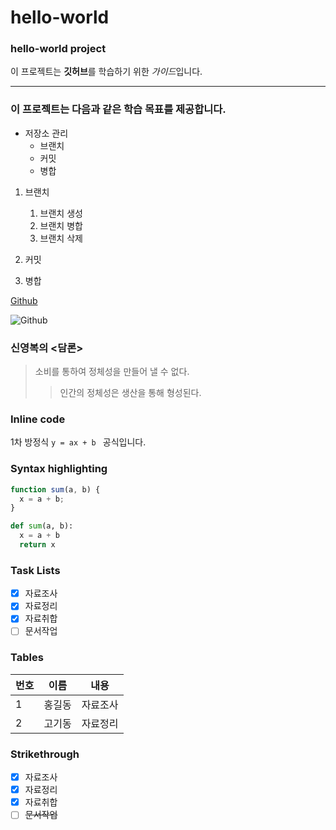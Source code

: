 # hello-world
### hello-world project

이 프로젝트는 **깃허브**를 학습하기 위한 *가이드*입니다.

---

### 이 프로젝트는 다음과 같은 학습 목표를 제공합니다.
* 저장소 관리
  * 브랜치
  * 커밋
  * 병합

1. 브랜치
   1. 브랜치 생성
   1. 브랜치 병합
   1. 브랜치 삭제
  
1. 커밋
1. 병합

[Github](https://github.com)

![Github](https://github.com/images/logo.jpg)


### 신영복의 <담론>
> 소비를 통하여 정체성을 만들어 낼 수 없다.
>> 인간의 정체성은 생산을 통해 형성된다.

### Inline code
1차 방정식 `y = ax + b ` 공식입니다.

### Syntax highlighting
```javascript
function sum(a, b) {
  x = a + b;
}
```

```python
def sum(a, b):
  x = a + b
  return x
```

### Task Lists
- [X] 자료조사
- [X] 자료정리
- [X] 자료취합
- [ ] 문서작업

### Tables
번호 | 이름 | 내용
-----|-----|-------
1  | 홍길동 | 자료조사
2  | 고기동 | 자료정리

### Strikethrough
- [X] 자료조사
- [X] 자료정리
- [X] 자료취합
- [ ] ~~문서작업~~
